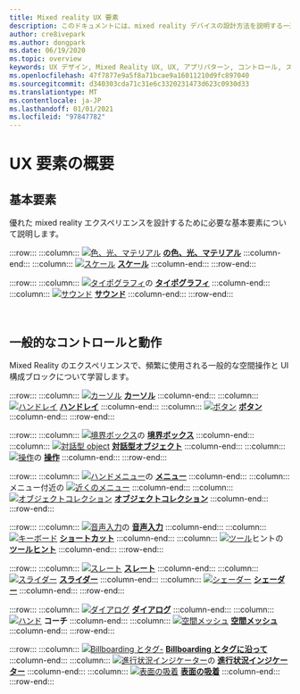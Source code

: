 ```yaml
---
title: Mixed reality UX 要素
description: このドキュメントには、mixed reality デバイスの設計方法を説明する一連のトピックが含まれています。
author: cre8ivepark
ms.author: dongpark
ms.date: 06/19/2020
ms.topic: overview
keywords: UX デザイン, Mixed Reality UX, UX, アプリパターン, コントロール, スタイル, HoloLens, 相互作用, 空間対話, 空間 UI, UX 要素, 動作, 構成要素, タイポグラフィ, 色, mixed reality ヘッドセット, windows mixed reality ヘッドセット, 仮想 reality ヘッドセット, HoloLens, MRTK, Mixed Reality Toolkit
ms.openlocfilehash: 47f7877e9a5f8a71bcae9a16011210d9fc897040
ms.sourcegitcommit: d340303cda71c31e6c3320231473d623c0930d33
ms.translationtype: MT
ms.contentlocale: ja-JP
ms.lasthandoff: 01/01/2021
ms.locfileid: "97847782"
---
```

# <a name="ux-elements-overview"></a>UX 要素の概要

## <a name="foundational-elements"></a>基本要素
優れた mixed reality エクスペリエンスを設計するために必要な基本要素について説明します。

:::row:::
    :::column:::
       [ ![ 色、光、マテリアル](images/640px-fragments.png)](color-light-and-materials.md) **[の色、光、マテリアル](color-light-and-materials.md)**
    :::column-end:::
    :::column:::
       [ ![ スケール](images/volvo-cars-microsoft-hololens-experience01-640px.png)](scale.md) **[スケール](scale.md)**
    :::column-end:::
:::row-end:::

:::row:::
    :::column:::
       [ ![ タイポグラフィ](images/typography-cover.png)](typography.md)の **[タイポグラフィ](typography.md)**
    :::column-end:::
    :::column:::
       [ ![ サウンド](images/spatialaudio.png)](spatial-sound-design.md) **[サウンド](spatial-sound-design.md)**
    :::column-end:::
:::row-end:::

<br>

## <a name="common-controls-and-behaviors"></a>一般的なコントロールと動作
Mixed Reality のエクスペリエンスで、頻繁に使用される一般的な空間操作と UI 構成ブロックについて学習します。

:::row:::
    :::column:::
       [ ![ カーソル](images/UX_Hero_Cursor.jpg)](cursors.md) **[カーソル](cursors.md)**
    :::column-end:::
    :::column:::
       [ ![ ハンドレイ](images/UX_Hero_HandRay.jpg)](point-and-commit.md) **[ハンドレイ](point-and-commit.md)**
    :::column-end:::
    :::column:::
       [ ![ ボタン](images/UX_Hero_Button.jpg)](button.md) **[ボタン](button.md)**
    :::column-end:::
:::row-end:::

:::row:::
    :::column:::
       [ ![ 境界ボックス](images/UX_Hero_BoundingBox.jpg)](app-bar-and-bounding-box.md)の **[境界ボックス](app-bar-and-bounding-box.md)**
    :::column-end:::
    :::column:::
       [ ![ 対話型 object](images/UX_Hero_Interactable.jpg)](interactable-object.md) **[対話型オブジェクト](interactable-object.md)**
    :::column-end:::
    :::column:::
       [ ![ 操作](images/UX_Hero_Manipulation.jpg)](direct-manipulation.md)の **[操作](direct-manipulation.md)**
    :::column-end:::
:::row-end:::

:::row:::
    :::column:::
       [ ![ ハンドメニュー](images/UX_Hero_HandMenu.jpg)](hand-menu.md)の **[メニュー](hand-menu.md)**
    :::column-end:::
    :::column:::
       メニュー付近の [ ![ 近くのメニュー](images/UX_Hero_NearMenu.jpg)](near-menu.md) **[](near-menu.md)**
    :::column-end:::
    :::column:::
       [ ![ オブジェクトコレクション](images/UX_Hero_ObjectCollection.jpg)](object-collection.md) **[オブジェクトコレクション](object-collection.md)**
    :::column-end:::
:::row-end:::

:::row:::
    :::column:::
       [ ![ 音声入力](images/UX_Hero_VoiceCommand.jpg)](voice-input.md)の **[音声入力](voice-input.md)**
    :::column-end:::
    :::column:::
       [ ![ キーボード](images/UX_Hero_Keyboard.jpg)](keyboard.md) **[ショートカット](keyboard.md)**
    :::column-end:::
    :::column:::
       [ ![ ツール](images/UX_Hero_Tooltip.jpg)](tooltip.md)ヒントの **[ツールヒント](tooltip.md)**
    :::column-end:::
:::row-end:::

:::row:::
    :::column:::
       [ ![ スレート](images/UX_Hero_Slate.jpg)](slate.md) **[スレート](slate.md)**
    :::column-end:::
    :::column:::
       [ ![ スライダー](images/UX_Hero_Slider.jpg)](slider.md) **[スライダー](slider.md)**
    :::column-end:::
    :::column:::
        [ ![ シェーダー](images/UX_Hero_StandardShader.jpg)](shader.md) **[シェーダー](shader.md)**
    :::column-end:::
:::row-end:::

:::row:::
    :::column:::
       [ ![ ダイアログ](images/MRTK_UX_Dialog.jpg)](dialog-ui.md) **[ダイアログ](dialog-ui.md)**
    :::column-end:::
    :::column:::
       [ ![ ハンド](images/HandCoach/MRTK_handCoach.jpg)](hand-coach.md) **[](hand-coach.md)コーチ**
    :::column-end:::
    :::column:::
       [ ![ 空間メッシュ](images/MRTK_PulseShader_SpatialMesh.gif)](spatial-mesh-ux.md) **[空間メッシュ](spatial-mesh-ux.md)**
    :::column-end:::
:::row-end:::

:::row:::
    :::column:::
        [ ![ Billboarding とタグ-](images/MRTK_TagAlong.gif)](billboarding-and-tag-along.md) **[Billboarding とタグに沿って](billboarding-and-tag-along.md)**
    :::column-end:::
    :::column:::
       [ ![ 進行状況インジケーター](images/MRTK_ProgressIndicator.gif)](progress.md)の **[進行状況インジケーター](progress.md)**
    :::column-end:::
    :::column:::
       [ ![ 表面の吸着](images/MRTK_SurfaceMagnetism.gif)](surface-magnetism.md) **[表面の吸着](surface-magnetism.md)**
    :::column-end:::
:::row-end:::

<br>
